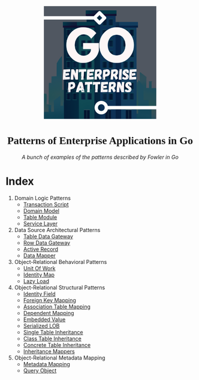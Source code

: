 <div align="center">
    <img src="./assets/images/logo.png" width="300"/>
    <h1 style="font-family: 'Yu Gothic'">Patterns of Enterprise Applications in Go</h1>
    <p style="font-style: italic">A bunch of examples of the patterns described by Fowler in Go</p>
</div>

# Index

1. Domain Logic Patterns
   - [Transaction Script](./01-domain-logic/01-transaction-script)
   - [Domain Model](./01-domain-logic/02-domain-model)
   - [Table Module](./01-domain-logic/03-table-module)
   - [Service Layer](./01-domain-logic/04-service-layer)
2. Data Source Architectural Patterns
   - [Table Data Gateway](./02-data-source-architectural/01-table-data-gateway)
   - [Row Data Gateway](./02-data-source-architectural/02-row-data-gateway)
   - [Active Record](./02-data-source-architectural/03-active-record)
   - [Data Mapper](./02-data-source-architectural/04-data-mapper)
3. Object-Relational Behavioral Patterns
   - [Unit Of Work](./03-object-relational-behavioral/01-unit-of-work)
   - [Identity Map](./03-object-relational-behavioral/02-identity-map)
   - [Lazy Load](./03-object-relational-behavioral/03-lazy-load)
4. Object-Relational Structural Patterns
   - [Identity Field](./04-object-relational-structural/01-identity-field)
   - [Foreign Key Mapping](./04-object-relational-structural/02-foreign-key-mapping)
   - [Association Table Mapping](./04-object-relational-structural/03-association-table-mapping)
   - [Dependent Mapping](./04-object-relational-structural/04-dependent-mapping)
   - [Embedded Value](./04-object-relational-structural/05-embedded-value)
   - [Serialized LOB](./04-object-relational-structural/06-serialized-lob)
   - [Single Table Inheritance](./04-object-relational-structural/07-single-table-inheritance)
   - [Class Table Inheritance](./04-object-relational-structural/08-class-table-inheritance)
   - [Concrete Table Inheritance](./04-object-relational-structural/09-concrete-table-inheritance)
   - [Inheritance Mappers](./04-object-relational-structural/10-inheritance-mappers)
5. Object-Relational Metadata Mapping
   - [Metadata Mapping](./05-object-relational-metadata-mapping/01-metadata-mapping)
   - [Query Object](./05-object-relational-metadata-mapping/02-query-object)
